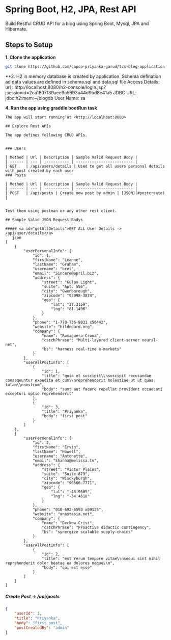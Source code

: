 # Spring Boot, H2, JPA, Rest API

Build Restful CRUD API for a blog using Spring Boot, Mysql, JPA and Hibernate.

## Steps to Setup

**1. Clone the application**

```bash
git clone https://github.com/capco-priyanka-garud/tcs-blog-application.git
```

**2. H2 in memory database is created by application. Schema defination ad data values are defined in schema.sql and data.sql file
Access Details:
	url     : http://localhost:8080/h2-console/login.jsp?jsessionid=2ca1807f39aee9a5693a44d9bd8e41a5
	JDBC URL: jdbc:h2:mem:~/blogdb
	User Name:	sa


**4. Run the app using graddle bootRun task**

```
The app will start running at <http://localhost:8080>

## Explore Rest APIs

The app defines following CRUD APIs.


### Users

| Method | Url | Description | Sample Valid Request Body |
| ------ | --- | ----------- | ------------------------- |
| GET    | /api/users/details | Used to get all users personal details with post created by each user
### Posts

| Method | Url | Description | Sample Valid Request Body |
| ------ | --- | ----------- | ------------------------- |
| POST   | /api/posts | Create new post by admin | [JSON](#postcreate) |


Test them using postman or any other rest client.

## Sample Valid JSON Request Bodys

##### <a id="getAllDetails">GET ALL User Details -> /api/user/details</a>
```json
[
    {
        "userPersonalInfo": {
            "id": 1,
            "firstName": "Leanne",
            "lastName": "Graham",
            "username": "bret",
            "email": "Sincere@april.biz",
            "address": {
                "street": "Kulas Light",
                "suite": "Apt. 556",
                "city": "Gwenborough",
                "zipcode": "92998-3874",
                "geo": {
                    "lat": "37.3159",
                    "lng": "81.1496"
                }
            },
            "phone": "1-770-736-8031 x56442",
            "website": "hildegard.org",
            "company": {
                "name": "Romaguera-Crona",
                "catchPhrase": "Multi-layered client-server neural-net",
                "bs": "harness real-time e-markets"
            }
        },
        "userAllPostInfo": [
            {
                "id": 1,
                "title": "quia et suscipit\\nsuscipit recusandae consequuntur expedita et cum\\nreprehenderit molestiae ut ut quas totam\\nnostrum",
                "body": "sunt aut facere repellat provident occaecati excepturi optio reprehenderit"
            },
            {
                "id": 3,
                "title": "Priyanka",
                "body": "first post"
            }
        ]
    },
    {
        "userPersonalInfo": {
            "id": 2,
            "firstName": "Ervin",
            "lastName": "Howell",
            "username": "Antonette",
            "email": "Shanna@melissa.tv",
            "address": {
                "street": "Victor Plains",
                "suite": "Suite 879",
                "city": "Wisokyburgh",
                "zipcode": "90566-7771",
                "geo": {
                    "lat": "-43.9509",
                    "lng": "-34.4618"
                }
            },
            "phone": "010-692-6593 x09125",
            "website": "anastasia.net",
            "company": {
                "name": "Deckow-Crist",
                "catchPhrase": "Proactive didactic contingency",
                "bs": "synergize scalable supply-chains"
            }
        },
        "userAllPostInfo": [
            {
                "id": 2,
                "title": "est rerum tempore vitae\\nsequi sint nihil reprehenderit dolor beatae ea dolores neque\\n",
                "body": "qui est esse"
            }
        ]
    }
]
```

##### <a id="postcreate">Create Post -> /api/posts</a>
```json
{
    "userId": 1,
    "title": "Priyanka",
    "body": "first post",
    "postCreatedBy": "admin"
}
